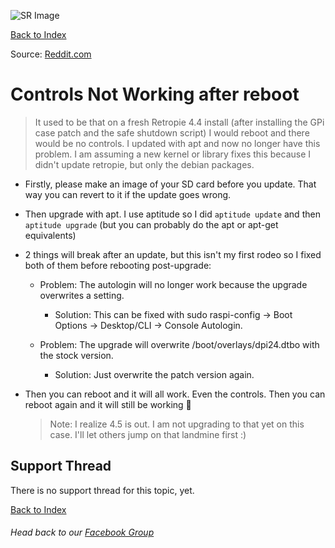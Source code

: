 ![SR Image](https://sinisterspatula.github.io/SuperRetropieGuides/images/SRimage-short.jpg)

[Back to Index](https://sinisterspatula.github.io/SuperRetropieGuides/)

Source: [Reddit.com](https://www.reddit.com/r/retroflag_gpi/comments/c8xtq3/solved_controls_not_working_after_a_reboot/)

# Controls Not Working after reboot

  > It used to be that on a fresh Retropie 4.4 install (after installing the GPi case patch and the safe shutdown script) I would reboot and there would be no controls. I updated with apt and now no longer have this problem. I am assuming a new kernel or library fixes this because I didn't update retropie, but only the debian packages.

* Firstly, please make an image of your SD card before you update. That way you can revert to it if the update goes wrong.

* Then upgrade with apt. I use aptitude so I did `aptitude update` and then `aptitude upgrade` (but you can probably do the apt or apt-get equivalents)

* 2 things will break after an update, but this isn't my first rodeo so I fixed both of them before rebooting post-upgrade:

  * Problem: The autologin will no longer work because the upgrade overwrites a setting.
    * Solution: This can be fixed with sudo raspi-config -> Boot Options -> Desktop/CLI -> Console Autologin.

  * Problem: The upgrade will overwrite /boot/overlays/dpi24.dtbo with the stock version.
    * Solution: Just overwrite the patch version again.

* Then you can reboot and it will all work. Even the controls. Then you can reboot again and it will still be working 🎉

  > Note: I realize 4.5 is out. I am not upgrading to that yet on this case. I'll let others jump on that landmine first :)


## Support Thread
There is no support thread for this topic, yet.

[Back to Index](https://sinisterspatula.github.io/SuperRetropieGuides/)

###### Head back to our [Facebook Group](https://www.facebook.com/groups/SuperRetroPie/)
